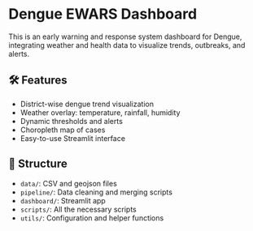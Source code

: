 # Dengue EWARS Dashboard

This is an early warning and response system dashboard for Dengue, integrating weather and health data to visualize trends, outbreaks, and alerts.

## 🛠 Features

- District-wise dengue trend visualization
- Weather overlay: temperature, rainfall, humidity
- Dynamic thresholds and alerts
- Choropleth map of cases
- Easy-to-use Streamlit interface

## 📁 Structure

- `data/`: CSV and geojson files
- `pipeline/`: Data cleaning and merging scripts
- `dashboard/`: Streamlit app
- `scripts/`: All the necessary scripts
- `utils/`: Configuration and helper functions

